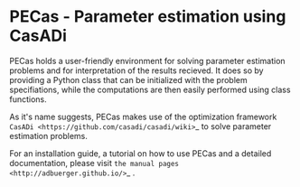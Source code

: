 PECas - Parameter estimation using CasADi
=========================================

PECas holds a user-friendly environment for solving parameter estimation
problems and for interpretation of the results recieved. It does so by
providing a Python class that can be initialized with the problem
specifiations, while the computations are then easily performed using
class functions.

As it's name suggests, PECas makes use of the optimization framework
`CasADi <https://github.com/casadi/casadi/wiki>`_ to solve parameter estimation
problems.


For an installation guide, a tutorial on how to use PECas and
a detailed documentation, please
visit `the manual pages <http://adbuerger.github.io/>`_ .
